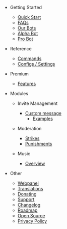 - Getting Started

  - [Quick Start](/lt/getting-started/quick-start.md)
  - [FAQs](/lt/getting-started/faq.md)
  - [Our Bots](/lt/getting-started/our-bots.md)
  - [Alpha Bot](/lt/getting-started/alpha.md)
  - [Pro Bot](/lt/getting-started/pro.md)

- Reference

  - [Commands](/lt/reference/commands.md)
  - [Configs / Settings](/lt/reference/settings.md)

- Premium

  - [Features](/lt/premium/features.md)

- Modules

  - Invite Management

    - [Custom message](/lt/modules/invites/custom-messages.md)
      - [Examples](/lt/modules/invites/examples.md)

  - Moderation

    - [Strikes](/lt/modules/moderation/strikes.md)
    - [Punishments](/lt/modules/moderation/punishments.md)

  - Music

    - [Overview](/lt/modules/music/overview.md)

- Other

  - [Webpanel](/lt/other/webpanel.md)
  - [Translations](/lt/other/translations.md)
  - [Donating](/lt/other/donating.md)
  - [Support](/lt/other/support.md)
  - [Changelog](/lt/other/changelog.md)
  - [Roadmap](/lt/other/roadmap.md)
  - [Open Source](/lt/other/open-source.md)
  - [Privacy Policy](/lt/other/privacypolicy.md)
